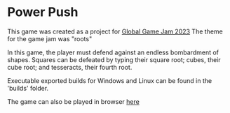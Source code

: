 # Power Push
This game was created as a project for [Global Game Jam 2023](https://globalgamejam.org/2023/games/power-push-4)
The theme for the game jam was "roots"

In this game, the player must defend against an endless bombardment of shapes. Squares can be defeated by typing their square root; cubes, their cube root;
and tesseracts, their fourth root.

Executable exported builds for Windows and Linux can be found in the 'builds' folder.

The game can also be played in browser [here](https://www.walkerpendleton.dev/public/games/powerpush/PowerPush.html)